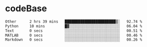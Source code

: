 # codeBase
<!--START_SECTION:waka-->

```txt
Other      2 hrs 39 mins   ███████████████████████▒░   92.74 %
Python     10 mins         █▓░░░░░░░░░░░░░░░░░░░░░░░   06.04 %
Text       0 secs          ░░░░░░░░░░░░░░░░░░░░░░░░░   00.51 %
MATLAB     0 secs          ░░░░░░░░░░░░░░░░░░░░░░░░░   00.46 %
Markdown   0 secs          ░░░░░░░░░░░░░░░░░░░░░░░░░   00.26 %
```

<!--END_SECTION:waka-->
